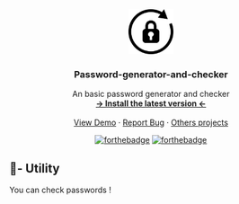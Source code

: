 <div align="center">
  <a href="https://github.com/Pataxsa/Password-generator-and-checker/">
    <img src="https://raw.githubusercontent.com/Pataxsa/Password-generator-and-checker/main/PasswordGenerator/icon.png" alt="Logo" width="80" height="80">
  </a>

  <h3 align="center">Password-generator-and-checker</h3>

  <p align="center">
    An basic password generator and checker
    <br />
    <a href="https://github.com/Pataxsa/Password-generator-and-checker/releases/latest"><strong>-> Install the latest version <-</strong></a>
    <br />
    <br />
    <a href="https://github.com/othneildrew/Best-README-Template">View Demo</a>
    ·
    <a href="https://github.com/Pataxsa/Password-generator-and-checker/issues">Report Bug</a>
    ·
    <a href="https://github.com/Pataxsa/">Others projects</a>
  </p>
</div>
<div align="center">
  
  [![forthebadge](https://forthebadge.com/images/badges/made-with-c-sharp.svg)](https://github.com/Pataxsa/Password-generator-and-checker)
  [![forthebadge](https://forthebadge.com/images/badges/built-with-love.svg)](https://github.com/Pataxsa/Password-generator-and-checker)
  
</div>

<h2>🔨- Utility</h2>
<p>You can check passwords !</p>
